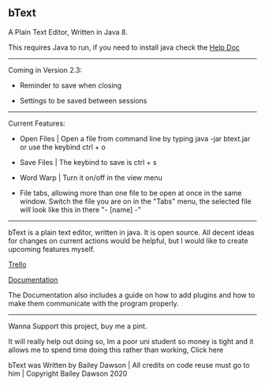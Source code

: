 bText
--

A Plain Text Editor, Written in Java 8.

This requires Java to run, if you need to install java check the [Help Doc](https://github.com/dawson270500/bText/blob/master/HelpDoc.md)

----
Coming in Version 2.3:

 - Reminder to save when closing

 - Settings to be saved between sessions

----
Current Features:

 - Open Files | Open a file from command line by typing java -jar btext.jar <file> or use the keybind ctrl + o

 - Save Files | The keybind to save is ctrl + s

 - Word Warp | Turn it on/off in the view menu

 - File tabs, allowing more than one file to be open at once in the same window. Switch the file you are on in the "Tabs" menu, the selected file will look like this in there "- [name] -"

----
bText is a plain text editor, written in java. It is open source. All decent ideas for changes on current actions would be helpful, but I would like to create upcoming features myself.

[Trello](https://trello.com/b/H8AhT1rf/btext)

[Documentation](https://docs.google.com/document/d/162UEOJqRGCtcUkI2ht20qPygRu3Jv76S7ke7Tei2row/edit)

The Documentation also includes a guide on how to add plugins and how to make them communicate with the program properly.

----
Wanna Support this project, buy me a pint.

It will really help out doing so, Im a poor uni student so money is tight and it allows me to spend time doing this rather than working, Click here

bText was Written by Bailey Dawson | All credits on code reuse must go to him | Copyright Bailey Dawson 2020
